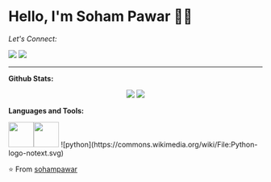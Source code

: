 <h1>Hello, I'm Soham Pawar 👨‍💻</h1>

<div align="left">

<i>Let's Connect:</i><br>

<a href="mailto:sohampawar161297@gmail.com"><img src="https://img.shields.io/badge/-GMAIL-D14836?style=for-the-badge&logo=gmail&logoColor=white"></a> 
<a href="https://www.linkedin.com/in/soham-pawar-6821ab140/"><img src="https://img.shields.io/badge/-LINKEDIN-0077B5?style=for-the-badge&logo=linkedin&logoColor=white"></a> 

</div>

---

**Github Stats:**

<p align="center">
  
  <img src="https://github-readme-stats.vercel.app/api?username=sohampawar&hide=stars&show_icons=true&theme=dracula&count_private=true&line_height=32">
  <img src ="https://github-readme-streak-stats.herokuapp.com/?user=sohampawar&theme=dracula"/>

</p>


**Languages and Tools:** 
<p align="left">
<img src="https://i.giphy.com/media/LMt9638dO8dftAjtco/200.webp" width="50"><img src="https://i.giphy.com/media/IdyAQJVN2kVPNUrojM/200.webp" width="50"> 
![python](https://commons.wikimedia.org/wiki/File:Python-logo-notext.svg)
</p>

⭐️ From [sohampawar](https://github.com/sohampawar)

